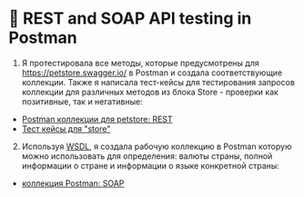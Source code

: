 #  🔗 REST and SOAP API testing in Postman 

1) Я протестировала все методы, которые предусмотрены для https://petstore.swagger.io/ в Postman и создала соответствующие коллекции. Также я написала тест-кейсы для тестирования запросов коллекции для различных методов из блока Store - проверки как позитивные, так и негативные:
 <ul>
<li>  <a href="https://www.postman.com/evgenia-r/workspace/my-workspace/collection/31109371-4ebe9155-9660-4427-85b6-68f8c56da0cf?action=share&creator=31109371"> Postman коллекции для petstore: REST</a>  </li>
<li>  <a href="https://docs.google.com/spreadsheets/d/19VVjOwdnDDZiwvXH03xzSfDwLy8sAQms3RBVslCw8Do/edit#gid=535821871"> Тест кейсы для "store" </a>   </li>
</ul>

2) Используя <a href="http://webservices.oorsprong.org/websamples.countryinfo/CountryInfoService.wso?WSDL">WSDL</a>, я создала рабочую коллекцию в Postman которую можно использовать для определения: валюты страны, полной информации о стране и информации о языке конкретной страны: 
 <ul>
<li> <a href="https://www.postman.com/evgenia-r/workspace/my-workspace/collection/31109371-ba960dd9-9a20-4984-9580-36313be76305?action=share&creator=31109371"> коллекция Postman: SOAP</a>   </li>
</ul>
